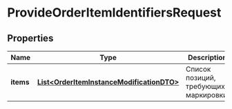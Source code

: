 

# ProvideOrderItemIdentifiersRequest

## Properties

Name | Type | Description | Notes
------------ | ------------- | ------------- | -------------
**items** | [**List&lt;OrderItemInstanceModificationDTO&gt;**](OrderItemInstanceModificationDTO.md) | Список позиций, требующих маркировки.  | 




